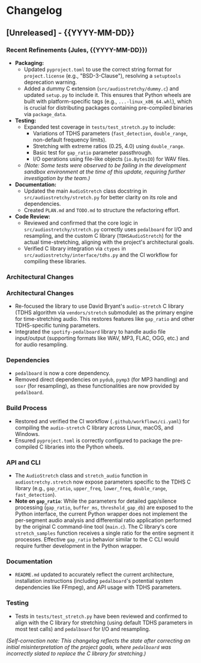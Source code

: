 # Changelog

## [Unreleased] - {{YYYY-MM-DD}}

### Recent Refinements (Jules, {{YYYY-MM-DD}})
-   **Packaging:**
    -   Updated `pyproject.toml` to use the correct string format for `project.license` (e.g., "BSD-3-Clause"), resolving a `setuptools` deprecation warning.
    -   Added a dummy C extension (`src/audiostretchy/dummy.c`) and updated `setup.py` to include it. This ensures that Python wheels are built with platform-specific tags (e.g., `...-linux_x86_64.whl`), which is crucial for distributing packages containing pre-compiled binaries via `package_data`.
-   **Testing:**
    -   Expanded test coverage in `tests/test_stretch.py` to include:
        -   Variations of TDHS parameters (`fast_detection`, `double_range`, non-default frequency limits).
        -   Stretching with extreme ratios (0.25, 4.0) using `double_range`.
        -   Basic test for `gap_ratio` parameter passthrough.
        -   I/O operations using file-like objects (`io.BytesIO`) for WAV files.
    -   *(Note: Some tests were observed to be failing in the development sandbox environment at the time of this update, requiring further investigation by the team.)*
-   **Documentation:**
    -   Updated the main `AudioStretch` class docstring in `src/audiostretchy/stretch.py` for better clarity on its role and dependencies.
    -   Created `PLAN.md` and `TODO.md` to structure the refactoring effort.
-   **Code Review:**
    -   Reviewed and confirmed that the core logic in `src/audiostretchy/stretch.py` correctly uses `pedalboard` for I/O and resampling, and the custom C library (`TDHSAudioStretch`) for the actual time-stretching, aligning with the project's architectural goals.
    -   Verified C library integration via `ctypes` in `src/audiostretchy/interface/tdhs.py` and the CI workflow for compiling these libraries.

### Architectural Changes

### Architectural Changes
-   Re-focused the library to use David Bryant's `audio-stretch` C library (TDHS algorithm via `vendors/stretch` submodule) as the primary engine for time-stretching audio. This restores features like `gap_ratio` and other TDHS-specific tuning parameters.
-   Integrated the `spotify-pedalboard` library to handle audio file input/output (supporting formats like WAV, MP3, FLAC, OGG, etc.) and for audio resampling.

### Dependencies
-   `pedalboard` is now a core dependency.
-   Removed direct dependencies on `pydub`, `pymp3` (for MP3 handling) and `soxr` (for resampling), as these functionalities are now provided by `pedalboard`.

### Build Process
-   Restored and verified the CI workflow (`.github/workflows/ci.yaml`) for compiling the `audio-stretch` C library across Linux, macOS, and Windows.
-   Ensured `pyproject.toml` is correctly configured to package the pre-compiled C libraries into the Python wheels.

### API and CLI
-   The `AudioStretch` class and `stretch_audio` function in `audiostretchy.stretch` now expose parameters specific to the TDHS C library (e.g., `gap_ratio`, `upper_freq`, `lower_freq`, `double_range`, `fast_detection`).
-   **Note on `gap_ratio`**: While the parameters for detailed gap/silence processing (`gap_ratio`, `buffer_ms`, `threshold_gap_db`) are exposed to the Python interface, the current Python wrapper does not implement the per-segment audio analysis and differential ratio application performed by the original C command-line tool (`main.c`). The C library's core `stretch_samples` function receives a single ratio for the entire segment it processes. Effective `gap_ratio` behavior similar to the C CLI would require further development in the Python wrapper.

### Documentation
-   `README.md` updated to accurately reflect the current architecture, installation instructions (including `pedalboard`'s potential system dependencies like FFmpeg), and API usage with TDHS parameters.

### Testing
-   Tests in `tests/test_stretch.py` have been reviewed and confirmed to align with the C library for stretching (using default TDHS parameters in most test calls) and `pedalboard` for I/O and resampling.

*(Self-correction note: This changelog reflects the state after correcting an initial misinterpretation of the project goals, where `pedalboard` was incorrectly slated to replace the C library for stretching.)*
